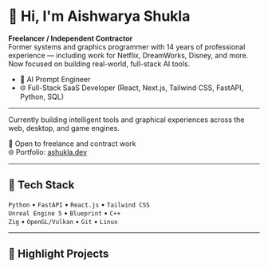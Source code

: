 # 👋 Hi, I'm Aishwarya Shukla

**Freelancer / Independent Contractor**  
Former systems and graphics programmer with 14 years of professional experience — including work for Netflix, DreamWorks, Disney, and more.  
Now focused on building real-world, full-stack AI tools.

- 🧠 AI Prompt Engineer  
- 🌐 Full-Stack SaaS Developer (React, Next.js, Tailwind CSS, FastAPI, Python, SQL)

---

Currently building intelligent tools and graphical experiences across the web, desktop, and game engines.

💼 Open to freelance and contract work  
🌐 Portfolio: [ashukla.dev](https://ashukla.dev)

---

## 🔧 Tech Stack
`Python` • `FastAPI` • `React.js` • `Tailwind CSS`  
`Unreal Engine 5` • `Blueprint` • `C++`  
`Zig` • `OpenGL/Vulkan` • `Git` • `Linux`

---

## 📌 Highlight Projects

